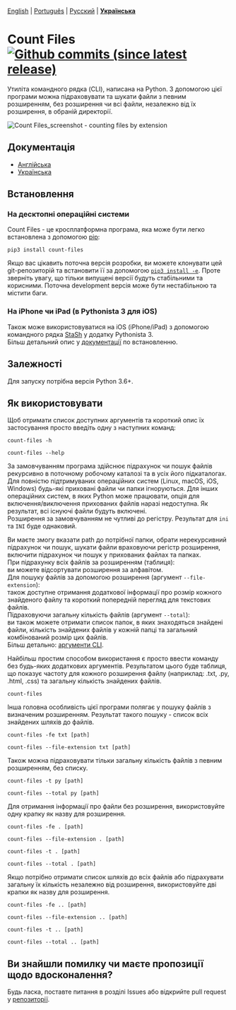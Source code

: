 [English](https://github.com/victordomingos/Count-files/blob/master/README.md) | [Portugu&ecirc;s](https://github.com/victordomingos/Count-files/blob/master/docs/README_PT.md) | [&#x420;&#x443;&#x441;&#x441;&#x43A;&#x438;&#x439;](https://github.com/victordomingos/Count-files/blob/master/docs/README_RU.md) | **[&#x423;&#x43A;&#x440;&#x430;&#x457;&#x43D;&#x441;&#x44C;&#x43A;&#x430;](https://github.com/victordomingos/Count-files/blob/master/docs/README_UA.md)**
  
  
# Count Files [![Github commits (since latest release)](https://img.shields.io/github/commits-since/victordomingos/Count-files/latest.svg)](https://github.com/victordomingos/Count-files)

Утиліта командного рядка (CLI), написана на Python. З допомогою цієї програми можна підраховувати та шукати файли з певним розширенням, без розширення чи всі файли, незалежно від їх розширення, в обраній директорії.

![Count Files_screenshot - counting files by extension](https://user-images.githubusercontent.com/18650184/42160179-29998a52-7dee-11e8-9813-b8594e50fe77.png)


## Документація

- [Англійська](https://countfiles.readthedocs.io/en/latest/)
- [Українська](https://github.com/victordomingos/Count-files/tree/master/docs/documentation_ua/README.md)

## Встановлення

### На десктопні операційні системи

Count Files - це кросплатформна програма, яка може бути легко встановлена з допомогою [pip](https://pip.pypa.io/en/stable/quickstart/):

```
pip3 install count-files
```

Якщо вас цікавить поточна версія розробки, ви можете клонувати цей git-репозиторій та встановити її за допомогою [`pip3 install -e`](https://pip.pypa.io/en/stable/reference/pip_install/#editable-installs). Проте зверніть увагу, що тільки випущені версії будуть стабільними та корисними. Поточна development версія може бути нестабільною та містити баги.

### На iPhone чи iPad (в Pythonista 3 для iOS)

Також може використовуватися на iOS (iPhone/iPad) з допомогою командного рядка [StaSh](https://github.com/ywangd/stash) у додатку Pythonista 3.  
Більш детальний опис у [документації](https://github.com/victordomingos/Count-files/tree/master/docs/documentation_ua/installation.md) по встановленню. 

## Залежності

Для запуску потрібна версія Python 3.6+.

## Як використовувати

Щоб отримати список доступних аргументів та короткий опис їх застосування просто введіть одну з наступних команд:

```
count-files -h
```

```
count-files --help
```

За замовчуванням програма здійснює підрахунок чи пошук файлів рекурсивно в поточному робочому каталозі та в усіх його підкаталогах.  
Для повністю підтримуваних операційних систем (Linux, macOS, iOS, Windows) 
будь-які приховані файли чи папки ігноруються. 
Для інших операційних систем, в яких Python може працювати, опція для включення/виключення прихованих файлів наразі недоступна. Як результат, всі існуючі файли будуть включені.  
Розширення за замовчуванням не чутливі до регістру. Результат для `ini` та `INI` буде однаковий.

Ви маєте змогу вказати path до потрібної папки, обрати нерекурсивний підрахунок чи пошук, шукати файли враховуючи регістр розширення, включити підрахунок чи пошук у прихованих файлах та папках.  
При підрахунку всіх файлів за розширенням (таблиця):  
ви можете відсортувати розширення за алфавітом.  
Для пошуку файлів за допомогою розширення (аргумент `--file-extension`):  
також доступне отримання додаткової інформації про розмір кожного знайденого файлу та короткий попередній перегляд для текстових файлів.  
Підраховуючи загальну кількість файлів (аргумент `--total`):  
ви також можете отримати список папок, в яких знаходяться знайдені файли, кількість знайдених файлів у кожній папці та загальний комбінований розмір цих файлів.  
Більш детально: [аргументи CLI](https://github.com/victordomingos/Count-files/blob/master/docs/documentation_ua/howtouse.md#аргументи-cli).

Найбільш простим способом використання є просто ввести команду без будь-яких додаткових аргументів. Результатом цього буде таблиця, що показує частоту для кожного розширення файлу (наприклад: .txt, .py, .html, .css) та загальну кількість знайдених файлів.

```
count-files
```

Інша головна особливість цієї програми полягає у пошуку файлів з визначеним розширенням. Результат такого пошуку - список всіх знайдених шляхів до файлів.

```
count-files -fe txt [path]
```  
```
count-files --file-extension txt [path]
```

Також можна підраховувати тільки загальну кількість файлів з певним розширенням, без списку.

```
count-files -t py [path]
```  
```
count-files --total py [path]
```

Для отримання інформації про файли без розширення, використовуйте одну крапку як назву для розширення.

```
count-files -fe . [path]
```  
```
count-files --file-extension . [path]
```

```
count-files -t . [path]
```  
```
count-files --total . [path]
```

Якщо потрібно отримати список шляхів до всіх файлів або підрахувати загальну їх кількість незалежно від розширення, використовуйте дві крапки як назву для розширення.

```
count-files -fe .. [path]
```  
```
count-files --file-extension .. [path]
```

```
count-files -t .. [path]
```  
```
count-files --total .. [path]
```

## Ви знайшли помилку чи маєте пропозиції щодо вдосконалення?

Будь ласка, поставте питання в розділі Issues або відкрийте pull request у [репозиторії](https://github.com/victordomingos/Count-files).
